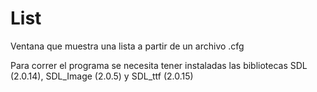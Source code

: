 # List
Ventana que muestra una lista a partir de un archivo .cfg

Para correr el programa se necesita tener instaladas las bibliotecas SDL (2.0.14), SDL_Image (2.0.5) y SDL_ttf (2.0.15)
